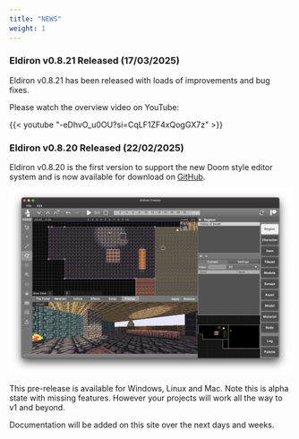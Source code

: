 ```yaml
---
title: "NEWS"
weight: 1
---
```


### Eldiron v0.8.21 Released (17/03/2025)

Eldiron v0.8.21 has been released with loads of improvements and bug fixes.

Please watch the overview video on YouTube:

{{< youtube "-eDhvO_u0OU?si=CqLF1ZF4xQogGX7z" >}}

### Eldiron v0.8.20 Released (22/02/2025)

Eldiron v0.8.20 is the first version to support the new Doom style editor system and is now available for download on [GitHub](https://github.com/markusmoenig/Eldiron/releases).

![Eldiron Screenshot](./screenshot.png)

This pre-release is available for Windows, Linux and Mac. Note this is alpha state with missing features. However your projects will work all the way to v1 and beyond.

Documentation will be added on this site over the next days and weeks.
